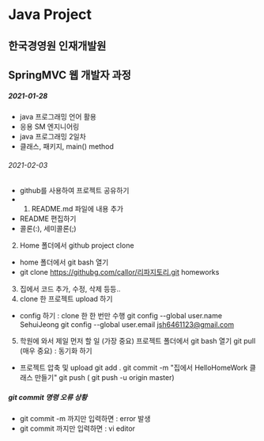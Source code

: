 # Java Project
## 한국경영원 인재개발원
## SpringMVC 웹 개발자 과정

##### 2021-01-28

* java 프로그래밍 언어 활용
* 응용 SM 엔지니어링
* java 프로그래밍 2일차
* 클래스, 패키지, main() method

###### 2021-02-03
* github를 사용하여 프로젝트 공유하기
* 1. README.md 파일에 내용 추가
*   README 편집하기
*   콜론(:), 세미콜론(;)

2. Home 폴더에서 github project clone
* home 폴더에서 git bash 열기
* git clone https://githubg.com/callor/리파지토리.git homeworks   


3. 집에서 코드 추가, 수정, 삭제 등등..
4. clone 한 프로젝트 upload 하기
* config 하기 : clone 한 한 번만 수행
     git config --global user.name SehuiJeong
     git config --global user.email jsh6461123@gmail.com

5. 학원에 와서 제일 먼저 할 일 (가장 중요)
    프로젝트 폴더에서 git bash 열기
    git pull (매우 중요) : 동기화 하기

    


* 프로젝트 압축 및 upload
    git add .
    git commit -m "집에서 HelloHomeWork 클래스 만들기"
    git push ( git push -u origin master)

#####   git commit 명령 오류 상황
* git commit -m 까지만 입력하면 : error 발생
* git commit 까지만 입력하면 : vi editor 
